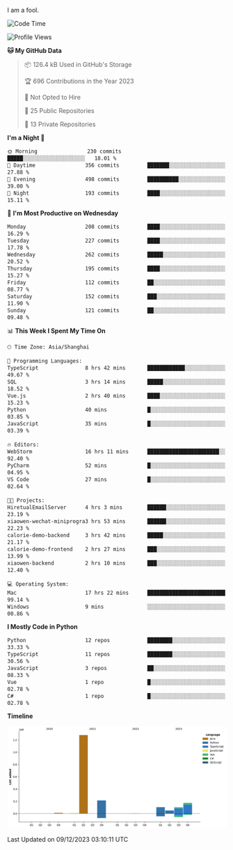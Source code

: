 I am a fool.

<!--START_SECTION:waka-->
![Code Time](http://img.shields.io/badge/Code%20Time-970%20hrs%2019%20mins-blue)

![Profile Views](http://img.shields.io/badge/Profile%20Views-0-blue)

**🐱 My GitHub Data** 

> 📦 126.4 kB Used in GitHub's Storage 
 > 
> 🏆 696 Contributions in the Year 2023
 > 
> 🚫 Not Opted to Hire
 > 
> 📜 25 Public Repositories 
 > 
> 🔑 13 Private Repositories 
 > 
**I'm a Night 🦉** 

```text
🌞 Morning                230 commits         █████░░░░░░░░░░░░░░░░░░░░   18.01 % 
🌆 Daytime                356 commits         ███████░░░░░░░░░░░░░░░░░░   27.88 % 
🌃 Evening                498 commits         ██████████░░░░░░░░░░░░░░░   39.00 % 
🌙 Night                  193 commits         ████░░░░░░░░░░░░░░░░░░░░░   15.11 % 
```
📅 **I'm Most Productive on Wednesday** 

```text
Monday                   208 commits         ████░░░░░░░░░░░░░░░░░░░░░   16.29 % 
Tuesday                  227 commits         ████░░░░░░░░░░░░░░░░░░░░░   17.78 % 
Wednesday                262 commits         █████░░░░░░░░░░░░░░░░░░░░   20.52 % 
Thursday                 195 commits         ████░░░░░░░░░░░░░░░░░░░░░   15.27 % 
Friday                   112 commits         ██░░░░░░░░░░░░░░░░░░░░░░░   08.77 % 
Saturday                 152 commits         ███░░░░░░░░░░░░░░░░░░░░░░   11.90 % 
Sunday                   121 commits         ██░░░░░░░░░░░░░░░░░░░░░░░   09.48 % 
```


📊 **This Week I Spent My Time On** 

```text
🕑︎ Time Zone: Asia/Shanghai

💬 Programming Languages: 
TypeScript               8 hrs 42 mins       ████████████░░░░░░░░░░░░░   49.67 % 
SQL                      3 hrs 14 mins       █████░░░░░░░░░░░░░░░░░░░░   18.52 % 
Vue.js                   2 hrs 40 mins       ████░░░░░░░░░░░░░░░░░░░░░   15.23 % 
Python                   40 mins             █░░░░░░░░░░░░░░░░░░░░░░░░   03.85 % 
JavaScript               35 mins             █░░░░░░░░░░░░░░░░░░░░░░░░   03.39 % 

🔥 Editors: 
WebStorm                 16 hrs 11 mins      ███████████████████████░░   92.40 % 
PyCharm                  52 mins             █░░░░░░░░░░░░░░░░░░░░░░░░   04.95 % 
VS Code                  27 mins             █░░░░░░░░░░░░░░░░░░░░░░░░   02.64 % 

🐱‍💻 Projects: 
HiretualEmailServer      4 hrs 3 mins        ██████░░░░░░░░░░░░░░░░░░░   23.19 % 
xiaowen-wechat-miniprogra3 hrs 53 mins       ██████░░░░░░░░░░░░░░░░░░░   22.23 % 
calorie-demo-backend     3 hrs 42 mins       █████░░░░░░░░░░░░░░░░░░░░   21.17 % 
calorie-demo-frontend    2 hrs 27 mins       ███░░░░░░░░░░░░░░░░░░░░░░   13.99 % 
xiaowen-backend          2 hrs 10 mins       ███░░░░░░░░░░░░░░░░░░░░░░   12.40 % 

💻 Operating System: 
Mac                      17 hrs 22 mins      █████████████████████████   99.14 % 
Windows                  9 mins              ░░░░░░░░░░░░░░░░░░░░░░░░░   00.86 % 
```

**I Mostly Code in Python** 

```text
Python                   12 repos            ████████░░░░░░░░░░░░░░░░░   33.33 % 
TypeScript               11 repos            ████████░░░░░░░░░░░░░░░░░   30.56 % 
JavaScript               3 repos             ██░░░░░░░░░░░░░░░░░░░░░░░   08.33 % 
Vue                      1 repo              █░░░░░░░░░░░░░░░░░░░░░░░░   02.78 % 
C#                       1 repo              █░░░░░░░░░░░░░░░░░░░░░░░░   02.78 % 
```



**Timeline**

![Lines of Code chart](https://raw.githubusercontent.com/VeejaLiu/VeejaLiu/master/assets/bar_graph.png)


 Last Updated on 09/12/2023 03:10:11 UTC
<!--END_SECTION:waka-->
